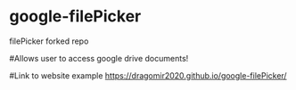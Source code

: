 # google-filePicker
filePicker forked repo

#Allows user to access google drive documents!

#Link to website example
 https://dragomir2020.github.io/google-filePicker/
